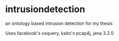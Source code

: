 # intrusiondetection
an ontology based intrusion detection for my thesis

Uses facebook's osquery, kaito's pcap4j, jena 3.2.0
